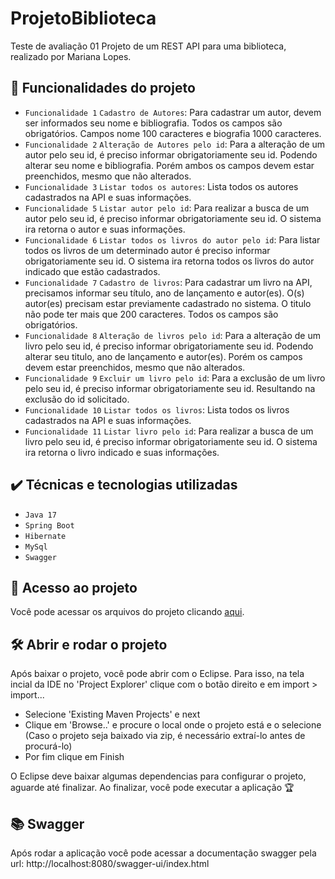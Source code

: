 # ProjetoBiblioteca
Teste de avaliação 01
Projeto de um REST API para uma biblioteca, realizado por Mariana Lopes.

## 🔨 Funcionalidades do projeto

- `Funcionalidade 1` `Cadastro de Autores`: Para cadastrar um autor, devem ser informados seu nome e bibliografia. Todos os campos são obrigatórios. Campos nome 100 caracteres e biografia 1000 caracteres. 
- `Funcionalidade 2` `Alteração de Autores pelo id`: Para a alteração de um autor pelo seu id, é preciso informar obrigatoriamente seu id. Podendo alterar seu nome e bibliografia. Porém ambos os campos devem estar preenchidos, mesmo que não alterados. 
- `Funcionalidade 3` `Listar todos os autores`: Lista todos os autores cadastrados na API e suas informações.
- `Funcionalidade 5` `Listar autor pelo id`: Para realizar a busca de um autor pelo seu id, é preciso informar obrigatoriamente seu id. O sistema ira retorna o autor e suas informações.
- `Funcionalidade 6` `Listar todos os livros do autor pelo id`: Para listar todos os livros de um determinado autor é preciso informar obrigatoriamente seu id. O sistema ira retorna todos os livros do autor indicado que estão cadastrados.
- `Funcionalidade 7` `Cadastro de livros`: Para cadastrar um livro na API, precisamos informar seu título, ano de lançamento e autor(es). O(s) autor(es) precisam estar previamente cadastrado no sistema. O titulo não pode ter mais que 200 caracteres. Todos os campos são obrigatórios.
- `Funcionalidade 8` `Alteração de livros pelo id`: Para a alteração de um livro pelo seu id, é preciso informar obrigatoriamente seu id. Podendo alterar seu titulo, ano de lançamento e autor(es). Porém os campos devem estar preenchidos, mesmo que não alterados. 
- `Funcionalidade 9` `Excluir um livro pelo id`: Para a exclusão de um livro pelo seu id, é preciso informar obrigatoriamente seu id. Resultando na exclusão do id solicitado.
- `Funcionalidade 10` `Listar todos os livros`: Lista todos os livros cadastrados na API e suas informações.
- `Funcionalidade 11` `Listar livro pelo id`: Para realizar a busca de um livro pelo seu id, é preciso informar obrigatoriamente seu id. O sistema ira retorna o livro indicado e suas informações.

## ✔️ Técnicas e tecnologias utilizadas

- ``Java 17``
- ``Spring Boot``
- ``Hibernate``
- ``MySql``
- ``Swagger``

## 📁 Acesso ao projeto
Você pode acessar os arquivos do projeto clicando [aqui](https://github.com/MarianaLopes15/ProjetoBiblioteca/tree/main/biblioteca/src).


## 🛠️ Abrir e rodar o projeto

Após baixar o projeto, você pode abrir com o Eclipse. 
Para isso, na tela incial da IDE no 'Project Explorer' clique com o botão direito e em import > import...

- Selecione 'Existing Maven Projects' e next
- Clique em 'Browse..' e procure o local onde o projeto está e o selecione (Caso o projeto seja baixado via zip, é necessário extraí-lo antes de procurá-lo)
- Por fim clique em Finish

O Eclipse deve baixar algumas dependencias para configurar o projeto, aguarde até finalizar. Ao finalizar, você pode executar a aplicação 🏆 

## 📚 Swagger
Após rodar a aplicação você pode acessar a documentação swagger pela url: http://localhost:8080/swagger-ui/index.html
